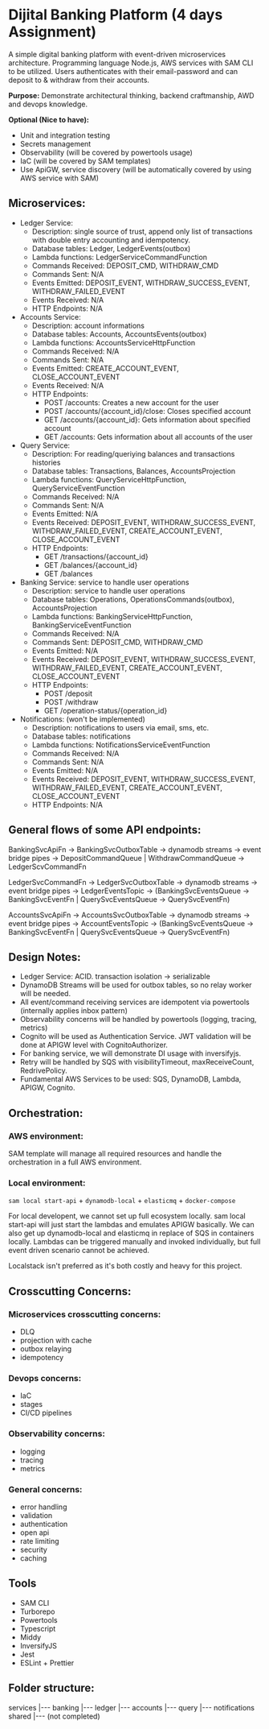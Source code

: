 # Dijital Banking Platform (4 days Assignment)

A simple digital banking platform with event-driven microservices architecture. Programming language Node.js, AWS services with SAM CLI to be utilized. Users authenticates with their email-password and can deposit to & withdraw from their accounts.

**Purpose:** Demonstrate architectural thinking, backend craftmanship, AWD and devops knowledge.

**Optional (Nice to have):** 
- Unit and integration testing
- Secrets management
- Observability (will be covered by powertools usage)
- IaC (will be covered by SAM templates)
- Use ApiGW, service discovery (will be automatically covered by using AWS service with SAM)

## Microservices:
- Ledger Service:
  - Description: single source of trust, append only list of transactions with double entry accounting and idempotency.
  - Database tables: Ledger, LedgerEvents(outbox)
  - Lambda functions: LedgerServiceCommandFunction
  - Commands Received: DEPOSIT_CMD, WITHDRAW_CMD
  - Commands Sent: N/A
  - Events Emitted: DEPOSIT_EVENT, WITHDRAW_SUCCESS_EVENT, WITHDRAW_FAILED_EVENT
  - Events Received: N/A
  - HTTP Endpoints: N/A
- Accounts Service:
  - Description: account informations
  - Database tables: Accounts, AccountsEvents(outbox)
  - Lambda functions: AccountsServiceHttpFunction
  - Commands Received: N/A
  - Commands Sent: N/A
  - Events Emitted: CREATE_ACCOUNT_EVENT, CLOSE_ACCOUNT_EVENT
  - Events Received: N/A
  - HTTP Endpoints:
    - POST /accounts: Creates a new account for the user
    - POST /accounts/{account_id}/close: Closes specified account
    - GET /accounts/{account_id}: Gets information about specified account
    - GET /accounts: Gets information about all accounts of the user
- Query Service: 
  - Description: For reading/queriying balances and transactions histories
  - Database tables: Transactions, Balances, AccountsProjection
  - Lambda functions: QueryServiceHttpFunction, QueryServiceEventFunction
  - Commands Received: N/A
  - Commands Sent: N/A
  - Events Emitted: N/A
  - Events Received: DEPOSIT_EVENT, WITHDRAW_SUCCESS_EVENT, WITHDRAW_FAILED_EVENT, CREATE_ACCOUNT_EVENT, CLOSE_ACCOUNT_EVENT
  - HTTP Endpoints:
    - GET /transactions/{account_id}
    - GET /balances/{account_id}
    - GET /balances
- Banking Service: service to handle user operations
  - Description: service to handle user operations
  - Database tables: Operations, OperationsCommands(outbox), AccountsProjection
  - Lambda functions: BankingServiceHttpFunction, BankingServiceEventFunction
  - Commands Received: N/A
  - Commands Sent: DEPOSIT_CMD, WITHDRAW_CMD
  - Events Emitted: N/A
  - Events Received: DEPOSIT_EVENT, WITHDRAW_SUCCESS_EVENT, WITHDRAW_FAILED_EVENT, CREATE_ACCOUNT_EVENT, CLOSE_ACCOUNT_EVENT
  - HTTP Endpoints:
    - POST /deposit
    - POST /withdraw
    - GET /operation-status/{operation_id}
- Notifications: (won't be implemented)
  - Description: notifications to users via email, sms, etc.
  - Database tables: notifications
  - Lambda functions: NotificationsServiceEventFunction
  - Commands Received: N/A
  - Commands Sent: N/A
  - Events Emitted: N/A
  - Events Received: DEPOSIT_EVENT, WITHDRAW_SUCCESS_EVENT, WITHDRAW_FAILED_EVENT, CREATE_ACCOUNT_EVENT, CLOSE_ACCOUNT_EVENT
  - HTTP Endpoints: N/A


## General flows of some API endpoints: 

BankingSvcApiFn -> BankingSvcOutboxTable -> dynamodb streams -> event bridge pipes -> DepositCommandQueue | WithdrawCommandQueue -> LedgerScvCommandFn

LedgerSvcCommandFn -> LedgerSvcOutboxTable -> dynamodb streams -> event bridge pipes -> LedgerEventsTopic -> (BankingSvcEventsQueue -> BankingSvcEventFn | QuerySvcEventsQueue -> QuerySvcEventFn)

AccountsSvcApiFn -> AccountsSvcOutboxTable -> dynamodb streams -> event bridge pipes -> AccountEventsTopic -> (BankingSvcEventsQueue -> BankingSvcEventFn | QuerySvcEventsQueue -> QuerySvcEventFn)


## Design Notes:

- Ledger Service: ACID. transaction isolation -> serializable
- DynamoDB Streams will be used for outbox tables, so no relay worker will be needed.
- All event/command receiving services are idempotent via powertools (internally applies inbox pattern)
- Observability concerns will be handled by powertools (logging, tracing, metrics)
- Cognito will be used as Authentication Service. JWT validation will be done at APIGW level with CognitoAuthorizer.
- For banking service, we will demonstrate DI usage with inversifyjs.
- Retry will be handled by SQS with visibilityTimeout, maxReceiveCount, RedrivePolicy.
- Fundamental AWS Services to be used: SQS, DynamoDB, Lambda, APIGW, Cognito.


## Orchestration:

### AWS environment: 
SAM template will manage all required resources and handle the orchestration in a full AWS environment. 

### Local environment:
`sam local start-api` + `dynamodb-local` + `elasticmq` + `docker-compose`

For local developent, we cannot set up full ecosystem locally. sam local start-api will just start the lambdas and emulates APIGW basically. We can also get up dynamodb-local and elasticmq in replace of SQS in containers locally. Lambdas can be triggered manually and invoked individually, but full event driven scenario cannot be achieved.

Localstack isn't preferred as it's both costly and heavy for this project.


## Crosscutting Concerns:

### Microservices crosscutting concerns:
- DLQ
- projection with cache
- outbox relaying
- idempotency

### Devops concerns:
- IaC
- stages
- CI/CD pipelines

### Observability concerns:
- logging
- tracing
- metrics

### General concerns:
- error handling
- validation
- authentication
- open api
- rate limiting
- security
- caching


## Tools

- SAM CLI
- Turborepo
- Powertools
- Typescript
- Middy
- InversifyJS
- Jest
- ESLint + Prettier


## Folder structure:

services
|--- banking
|--- ledger
|--- accounts
|--- query
|--- notifications
shared
|--- 
(not completed)